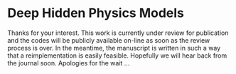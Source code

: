 # Deep Hidden Physics Models

Thanks for your interest. This work is currently under review for publication and the codes will be publicly available on-line as soon as the review process is over. In the meantime, the manuscript is written in such a way that a reimplementation is easily feasible. Hopefully we will hear back from the journal soon. Apologies for the wait ...
